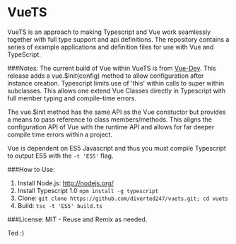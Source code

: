 VueTS
=====

VueTS is an approach to making Typescript and Vue work seamlessly together with full type support and api definitions. The repository contains a series of example applications and definition files for use with Vue and TypeScript.

###Notes:
The current build of Vue within VueTS is from [Vue-Dev](https://github.com/yyx990803/vue/tree/dev). This release adds a vue.$init(config) method to allow configuration after instance creation. Typescript limits use of 'this' within calls to super within subclasses. This allows one extend Vue Classes directly in Typescript with full member typing and compile-time errors.

The vue.$init method has the same API as the Vue constuctor but provides a means to pass reference to class members/methods. This aligns the configuration API of Vue with the runtime API and allows for far deeper compile time errors within a project.

Vue is dependent on ES5 Javascript and thus you must compile Typescript to output ES5 with the `-t 'ES5'` flag.

###How to Use:
 1. Install Node.js: http://nodejs.org/
 2. Install Typescript 1.0 `npm install -g typescript`
 3. Clone: `git clone https://github.com/diverted247/vuets.git; cd vuets`
 4. Build: `tsc -t 'ES5' build.ts`
 

###License:
MIT - Reuse and Remix as needed.

Ted :)

